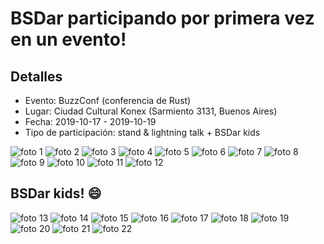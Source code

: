 # BSDar participando por primera vez en un evento!

## Detalles
* Evento: BuzzConf (conferencia de Rust)
* Lugar: Ciudad Cultural Konex (Sarmiento 3131, Buenos Aires)
* Fecha: 2019-10-17 - 2019-10-19
* Tipo de participación: stand & lightning talk + BSDar kids

![foto 1](https://github.com/bsdar/multimedia/blob/master/photos/20191017_1.jpg)
![foto 2](https://github.com/bsdar/multimedia/blob/master/photos/20191017_2.jpg)
![foto 3](https://github.com/bsdar/multimedia/blob/master/photos/20191017_3.jpg)
![foto 4](https://github.com/bsdar/multimedia/blob/master/photos/20191017_4.jpg)
![foto 5](https://github.com/bsdar/multimedia/blob/master/photos/20191017_5.jpg)
![foto 6](https://github.com/bsdar/multimedia/blob/master/photos/20191017_6.jpg)
![foto 7](https://github.com/bsdar/multimedia/blob/master/photos/20191017_7.jpg)
![foto 8](https://github.com/bsdar/multimedia/blob/master/photos/20191017_8.jpg)
![foto 9](https://github.com/bsdar/multimedia/blob/master/photos/20191017_9.jpg)
![foto 10](https://github.com/bsdar/multimedia/blob/master/photos/20191017_10.jpg)
![foto 11](https://github.com/bsdar/multimedia/blob/master/photos/20191017_11.jpg)
![foto 12](https://github.com/bsdar/multimedia/blob/master/photos/20191017_12.jpg)

## BSDar kids! 😄

![foto 13](https://github.com/bsdar/multimedia/blob/master/photos/20191017_13.jpg)
![foto 14](https://github.com/bsdar/multimedia/blob/master/photos/20191017_14.jpg)
![foto 15](https://github.com/bsdar/multimedia/blob/master/photos/20191017_15.gif)
![foto 16](https://github.com/bsdar/multimedia/blob/master/photos/20191017_16.gif)
![foto 17](https://github.com/bsdar/multimedia/blob/master/photos/20191017_17.jpg)
![foto 18](https://github.com/bsdar/multimedia/blob/master/photos/20191017_18.jpg)
![foto 19](https://github.com/bsdar/multimedia/blob/master/photos/20191017_18.jpg)
![foto 20](https://github.com/bsdar/multimedia/blob/master/photos/20191017_20.gif)
![foto 21](https://github.com/bsdar/multimedia/blob/master/photos/20191017_21.jpg)
![foto 22](https://github.com/bsdar/multimedia/blob/master/photos/20191017_22.jpg)
